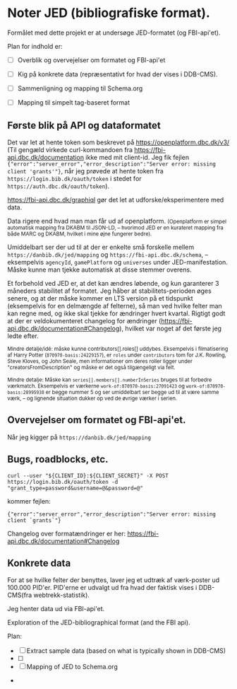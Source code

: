 # Noter JED (bibliografiske format).

Formålet med dette projekt er at undersøge JED-formatet (og FBI-api'et).

Plan for indhold er:

- [ ] Overblik og overvejelser om formatet og FBI-api'et
- [ ] Kig på konkrete data (repræsentativt for hvad der vises i DDB-CMS).
- [ ] Sammenligning og mapping til Schema.org
- [ ] Mapping til simpelt tag-baseret format


## Første blik på API og dataformatet

Det var let at hente token som beskrevet på https://openplatform.dbc.dk/v3/
(Til gengæld virkede curl-kommandoen fra https://fbi-api.dbc.dk/documentation ikke med mit client-id. Jeg fik fejlen `{"error":"server_error","error_description":"Server error: missing client 'grants'"}`, når jeg prøvede at hente token fra `https://login.bib.dk/oauth/token` i stedet for `https://auth.dbc.dk/oauth/token`).

https://fbi-api.dbc.dk/graphiql gør det let at udforske/eksperimentere med data.

Data rigere end hvad man man får ud af openplatform. <small>(Openplatform er simpel automatisk mapping fra DKABM til JSON-LD, – hvorimod JED er en kurateret mapping fra både MARC og DKABM, hvilket i mine øjne fungerer bedre).</small>

Umiddelbart ser der ud til at der er enkelte små forskelle mellem `https://danbib.dk/jed/mapping` og `https://fbi-api.dbc.dk/schema`, – eksempelvis `agencyId`, `gamePlatform` og `universes` under JED-manifestation. Måske kunne man tjekke automatisk at disse stemmer overens.

Et forbehold ved JED er, at det kan ændres løbende, og kun garanterer 3 måneders stabilitet af formatet. Jeg håber at stabilitets-perioden øges senere, og at der måske kommer en LTS version på et tidspunkt (eksempelvis for en delmængde af felterne), så man ved hvilke felter man kan regne med, og ikke skal tjekke for ændringer hvert kvartal. Rigtigt godt at der er veldokumenteret changelog for ændringer (https://fbi-api.dbc.dk/documentation#Changelog), hvilket var noget af det første jeg ledte efter.

<small>Mindre detalje/idé: måske kunne contributors[].roles[] uddybes. Eksempelvis i filmatisering af Harry Potter (`870970-basis:24229157`), er `roles` under `contributors` tom for J.K. Rowling, Steve Kloves, og John Seale, men informationer om deres roller ligger under "creatorsFromDescription" og måske er det også tilgængeligt via felt.</small>

<small>Mindre detalje: Måske kan `series[].members[].numberInSeries` bruges til at forbedre værkmatch. Eksempelvis er værkerne `work-of:870970-basis:27091423` og `work-of:870970-basis:28995938` er begge nummer 5 og ser umiddelbart ser begge ud til at være samme værk, – og lignende situation dukker op ved de øvrige værker i serien.</small>



## Overvejelser om formatet og FBI-api'et.


Når jeg kigger på `https://danbib.dk/jed/mapping`


## Bugs, roadblocks, etc.


```
curl --user "${CLIENT_ID}:${CLIENT_SECRET}" -X POST https://login.bib.dk/oauth/token -d "grant_type=password&username=@&password=@"
```

kommer fejlen:

```
{"error":"server_error","error_description":"Server error: missing client `grants`"}
```




Changelog over formatændringer er her: https://fbi-api.dbc.dk/documentation#Changelog

## Konkrete data

For at se hvilke felter der benyttes, laver jeg et udtræk af værk-poster ud 100.000 PID'er. PID'erne er udvalgt ud fra hvad der faktisk vises i DDB-CMS(fra webtrekk-statistik).

Jeg henter data ud via FBI-api'et.





Exploration of the JED-bibliographical format (and the FBI api).

Plan:

- [ ] Extract sample data (based on what is typically shown in DDB-CMS)
- [ ] 
- [ ] Mapping of JED to Schema.org
- 






